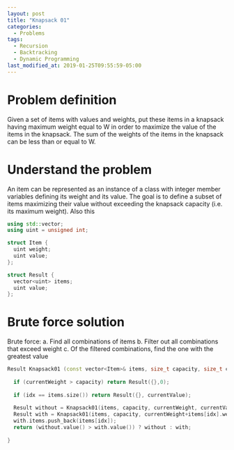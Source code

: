 ```yaml
---
layout: post
title: "Knapsack 01"
categories:
  - Problems
tags:
  - Recursion
  - Backtracking
  - Dynamic Programming
last_modified_at: 2019-01-25T09:55:59-05:00
---
```


# Problem definition

Given a set of items with values and weights, put these items in a knapsack having maximum weight equal to W in order to maximize the value of the items in the knapsack. The sum of the weights of the items in the knapsack can be less than or equal to W.

# Understand the problem

An item can be represented as an instance of a class with integer member variables defining its weight and its value. The goal is to define a subset of items maximizing their value without exceeding the knapsack capacity (i.e. its maximum weight). Also this 

```cpp
using std::vector;
using uint = unsigned int;

struct Item {
  uint weight;
  uint value;
};

struct Result {
  vector<uint> items;
  uint value;
};
```

# Brute force solution
Brute force:
a. Find all combinations of items
b. Filter out all combinations that exceed weight
c. Of the filtered combinations, find the one with the greatest value

```cpp
Result Knapsack01 (const vector<Item>& items, size_t capacity, size_t currentWeight, size_t currentValue, size_t idx) {
  
  if (currentWeight > capacity) return Result({},0); 
  
  if (idx == items.size()) return Result({}, currentValue); 
  
  Result without = Knapsack01(items, capacity, currentWeight, currentValue, idx+1);
  Result with = Knapsack01(items, capacity, currentWeight+items[idx].weight, currentValue+items[idx].value, idx+1);
  with.items.push_back(items[idx]);
  return (without.value() > with.value()) ? without : with;
  
}
```

